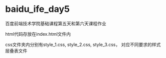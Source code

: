 # baidu_ife_day5

百度前端技术学院基础课程第五天和第六天课程作业

html代码存放在index.html文件内

css文件夹内分别有style_1.css, style_2.css, style_3.css， 对应不同要求的样式层叠表文件
